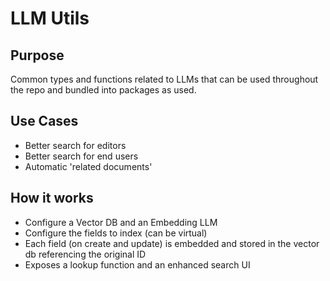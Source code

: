 # LLM Utils

## Purpose

Common types and functions related to LLMs that can be used throughout the repo and bundled into packages as used. 

## Use Cases

- Better search for editors
- Better search for end users
- Automatic 'related documents'

## How it works

- Configure a Vector DB and an Embedding LLM
- Configure the fields to index (can be virtual)
- Each field (on create and update) is embedded and stored in the vector db referencing the original ID
- Exposes a lookup function and an enhanced search UI

